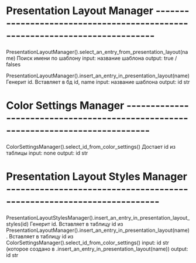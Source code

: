 # Presentation Layout Manager ----------------------------------------------------------------------------
PresentationLayoutManager().select_an_entry_from_presentation_layout(name)
Поиск имени по шаблону
input: название шаблона
output: true / falses

PresentationLayoutManager().insert_an_entry_in_presentation_layout(name)
Генерит id. Вставляет в бд id, name
input: название шаблона
output: id str



# Color Settings Manager ---------------------------------------------------------------------------------
ColorSettingsManager().select_id_from_color_settings()
Достает id из таблицы
input: none
output: id str



# Presentation Layout Styles Manager ----------------------------------------------------------------------
PresentationLayoutStylesManager().insert_an_entry_in_presentation_layout_styles(id)
Генерит id.
Вставляет в таблицу id из PresentationLayoutManager().insert_an_entry_in_presentation_layout(name).
Вставляет в таблицу id из ColorSettingsManager().select_id_from_color_settings()
input: id str (которое создано в .insert_an_entry_in_presentation_layout(name))
output: id str
